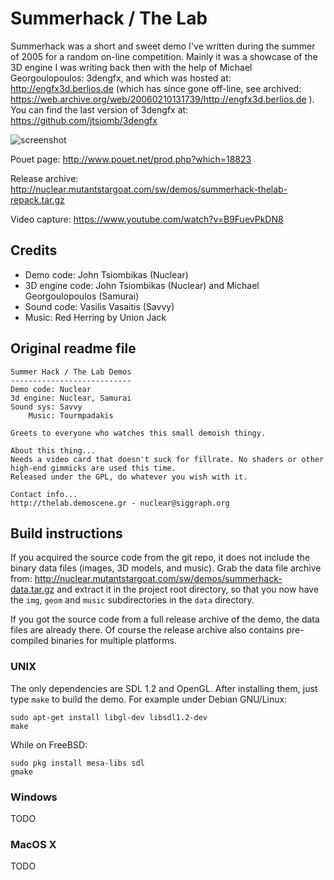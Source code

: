 Summerhack / The Lab
====================
Summerhack was a short and sweet demo I've written during the summer of 2005
for a random on-line competition. Mainly it was a showcase of the 3D engine I
was writing back then with the help of Michael Georgoulopoulos: 3dengfx, and which was
hosted at: http://engfx3d.berlios.de (which has since gone off-line, see
archived: https://web.archive.org/web/20060210131739/http://engfx3d.berlios.de ).
You can find the last version of 3dengfx at: https://github.com/jtsiomb/3dengfx

![screenshot](http://nuclear.mutantstargoat.com/sw/demos/shots/summerhack-thumb.jpg)

Pouet page: http://www.pouet.net/prod.php?which=18823

Release archive: http://nuclear.mutantstargoat.com/sw/demos/summerhack-thelab-repack.tar.gz

Video capture: https://www.youtube.com/watch?v=B9FuevPkDN8


Credits
-------
 - Demo code: John Tsiombikas (Nuclear)
 - 3D engine code: John Tsiombikas (Nuclear) and Michael Georgoulopoulos (Samurai)
 - Sound code: Vasilis Vasaitis (Savvy)
 - Music: Red Herring by Union Jack


Original readme file
--------------------
```
Summer Hack / The Lab Demos
---------------------------
Demo code: Nuclear
3d engine: Nuclear, Samurai
Sound sys: Savvy
    Music: Tourmpadakis

Greets to everyone who watches this small demoish thingy.

About this thing...
Needs a video card that doesn't suck for fillrate. No shaders or other
high-end gimmicks are used this time.
Released under the GPL, do whatever you wish with it.

Contact info...
http://thelab.demoscene.gr - nuclear@siggraph.org
```

Build instructions
------------------
If you acquired the source code from the git repo, it does not include the
binary data files (images, 3D models, and music). Grab the data file archive
from: http://nuclear.mutantstargoat.com/sw/demos/summerhack-data.tar.gz and
extract it in the project root directory, so that you now have the `img`, `geom`
and `music` subdirectories in the `data` directory.

If you got the source code from a full release archive of the demo, the data
files are already there. Of course the release archive also contains
pre-compiled binaries for multiple platforms.

### UNIX

The only dependencies are SDL 1.2 and OpenGL. After installing them, just type
`make` to build the demo. For example under Debian GNU/Linux:

    sudo apt-get install libgl-dev libsdl1.2-dev
    make

While on FreeBSD:

    sudo pkg install mesa-libs sdl
    gmake

### Windows

TODO

### MacOS X

TODO
